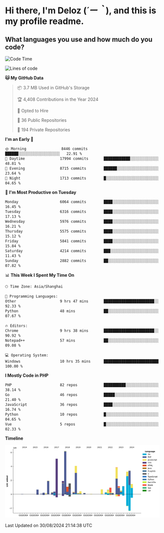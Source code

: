 # **Hi there, I'm Deloz (*´ー｀*), and this is my profile readme.**

## **What languages you use and how much do you code?**

<!--START_SECTION:waka-->
![Code Time](http://img.shields.io/badge/Code%20Time-4%2C580%20hrs%2047%20mins-blue)

![Lines of code](https://img.shields.io/badge/From%20Hello%20World%20I%27ve%20Written-41.8%20million%20lines%20of%20code-blue)

**🐱 My GitHub Data** 

> 📦 3.7 MB Used in GitHub's Storage 
 > 
> 🏆 4,408 Contributions in the Year 2024
 > 
> 💼 Opted to Hire
 > 
> 📜 36 Public Repositories 
 > 
> 🔑 194 Private Repositories 
 > 
**I'm an Early 🐤** 

```text
🌞 Morning                8446 commits        ██████░░░░░░░░░░░░░░░░░░░   22.91 % 
🌆 Daytime                17994 commits       ████████████░░░░░░░░░░░░░   48.81 % 
🌃 Evening                8715 commits        ██████░░░░░░░░░░░░░░░░░░░   23.64 % 
🌙 Night                  1713 commits        █░░░░░░░░░░░░░░░░░░░░░░░░   04.65 % 
```
📅 **I'm Most Productive on Tuesday** 

```text
Monday                   6064 commits        ████░░░░░░░░░░░░░░░░░░░░░   16.45 % 
Tuesday                  6316 commits        ████░░░░░░░░░░░░░░░░░░░░░   17.13 % 
Wednesday                5976 commits        ████░░░░░░░░░░░░░░░░░░░░░   16.21 % 
Thursday                 5575 commits        ████░░░░░░░░░░░░░░░░░░░░░   15.12 % 
Friday                   5841 commits        ████░░░░░░░░░░░░░░░░░░░░░   15.84 % 
Saturday                 4214 commits        ███░░░░░░░░░░░░░░░░░░░░░░   11.43 % 
Sunday                   2882 commits        ██░░░░░░░░░░░░░░░░░░░░░░░   07.82 % 
```


📊 **This Week I Spent My Time On** 

```text
🕑︎ Time Zone: Asia/Shanghai

💬 Programming Languages: 
Other                    9 hrs 47 mins       ███████████████████████░░   92.33 % 
Python                   48 mins             ██░░░░░░░░░░░░░░░░░░░░░░░   07.67 % 

🔥 Editors: 
Chrome                   9 hrs 38 mins       ███████████████████████░░   90.92 % 
Notepad++                57 mins             ██░░░░░░░░░░░░░░░░░░░░░░░   09.08 % 

💻 Operating System: 
Windows                  10 hrs 35 mins      █████████████████████████   100.00 % 
```

**I Mostly Code in PHP** 

```text
PHP                      82 repos            ██████████░░░░░░░░░░░░░░░   38.14 % 
Go                       46 repos            █████░░░░░░░░░░░░░░░░░░░░   21.40 % 
JavaScript               36 repos            ████░░░░░░░░░░░░░░░░░░░░░   16.74 % 
Python                   10 repos            █░░░░░░░░░░░░░░░░░░░░░░░░   04.65 % 
Vue                      5 repos             █░░░░░░░░░░░░░░░░░░░░░░░░   02.33 % 
```



**Timeline**

![Lines of Code chart](https://raw.githubusercontent.com/deloz/deloz/main/assets/bar_graph.png)


 Last Updated on 30/08/2024 21:14:38 UTC
<!--END_SECTION:waka-->
